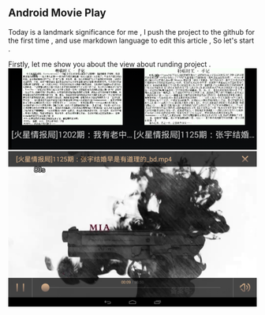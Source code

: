 ## Android Movie Play
Today is a landmark significance for me , I push the project to the github for the first time , and use markdown language to edit this article , So let's start .

Firstly, let me show you about the view about runding project .
![image](https://github.com/rptang/movie_play_android/blob/master/movie_gridview.png)
![image](https://github.com/rptang/movie_play_android/blob/master/movie_play.png)   
